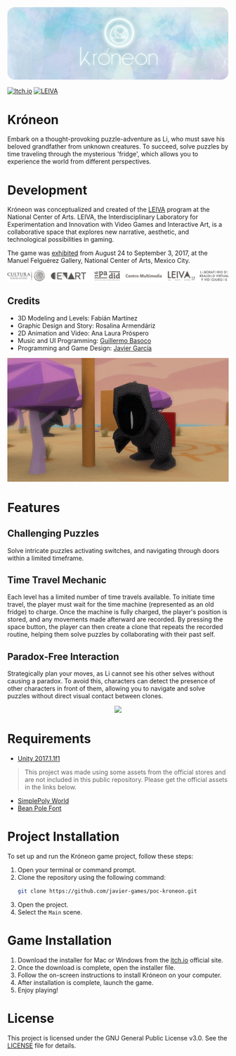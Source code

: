 <p align="center"> 
  <img src="docs/kroneon-banner-github.png"/>
</p>

[![Itch.io](https://img.shields.io/badge/itch.io-%23FF0B34.svg?logo=Itch.io&logoColor=white)](https://javier-games.itch.io/kroneon)
[![LEIVA](https://img.shields.io/badge/Blog-LEIVA-blue)](https://leiva2017.wordpress.com/actividades/muestra-de-proyectos-leiva-2017/)

# Króneon

Embark on a thought-provoking puzzle-adventure as Li, who must save his beloved grandfather from unknown creatures. 
To succeed, solve puzzles by time traveling through the mysterious 'fridge', which allows you to experience the world 
from different perspectives.

# Development

Króneon was conceptualized and created of the [LEIVA](https://leiva.cenart.gob.mx/) program at the National Center of
Arts. LEIVA, the Interdisciplinary Laboratory for Experimentation and Innovation with Video Games and Interactive Art,
is a collaborative space that explores new narrative, aesthetic, and technological possibilities in gaming.

The game was [exhibited](https://leiva2017.wordpress.com/actividades/muestra-de-proyectos-leiva-2017/) from August 24 
to September 3, 2017, at the Manuel Felguérez Gallery, National Center of Arts, Mexico City.

<p align="center"> 
  <img src="Assets/_Kroneon/Sprites/Icons&Logos/SponsorsLogos2.png"/>
</p>

## Credits

- 3D Modeling and Levels: Fabián Martínez
- Graphic Design and Story: Rosalina Armendáriz
- 2D Animation and Video: Ana Laura Próspero
- Music and UI Programming: [Guillermo Basoco](https://github.com/GuillermoBasoco)
- Programming and Game Design: [Javier García](https://github.com/javier-games)

<p align="center"> 
  <img src="docs/game-characters.gif"/>
</p>

# Features

## Challenging Puzzles

Solve intricate puzzles activating switches, and navigating through doors within a limited timeframe.

## Time Travel Mechanic

Each level has a limited number of time travels available. To initiate time travel, the player must wait for the time 
machine (represented as an old fridge) to charge. Once the machine is fully charged, the player's position is stored,
and any movements made afterward are recorded. By pressing the space button, the player can then create a clone that
repeats the recorded routine, helping them solve puzzles by collaborating with their past self.

## Paradox-Free Interaction

Strategically plan your moves, as Li cannot see his other selves without causing a paradox. To avoid this, characters 
can detect the presence of other characters in front of them, allowing you to navigate and solve puzzles without 
direct visual contact between clones.

<p align="center"> 
  <img src="docs/game-levels.gif"/>
</p>

# Requirements

- [Unity 2017.1.1f1](https://unity.com/releases/editor/whats-new/2017.1.1#installs)

> This project was made using some assets from the official stores
> and are not included in this public repository. Please get the official assets in the links below.

- [SimplePoly World](https://assetstore.unity.com/packages/3d/environments/simplepoly-world-low-poly-assets-73353)
- [Bean Pole Font](https://fontmeme.com/fonts/bean-pole-font/)

# Project Installation

To set up and run the Króneon game project, follow these steps:

1. Open your terminal or command prompt.
2. Clone the repository using the following command:
    ```bash 
    git clone https://github.com/javier-games/poc-kroneon.git 
    ``` 
3. Open the project.
4. Select the `Main` scene.

# Game Installation

1. Download the installer for Mac or Windows from the [itch.io](https://javier-games.itch.io/cafre) official site.
2. Once the download is complete, open the installer file.
3. Follow the on-screen instructions to install Króneon on your computer.
4. After installation is complete, launch the game.
5. Enjoy playing!

# License

This project is licensed under the GNU General Public License v3.0. See the [LICENSE](LICENSE.txt) file for details. 
